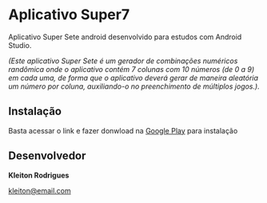 # Aplicativo Super7
Aplicativo Super Sete android desenvolvido para estudos com Android Studio.

*(Este aplicativo Super Sete é um gerador de combinações numéricos randômica onde o aplicativo contém 7 colunas com 10 números (de 0 a 9) em cada uma, de forma que o aplicativo deverá gerar de maneira aleatória um número por coluna, auxiliando-o no preenchimento de múltiplos jogos.).*

## Instalação

Basta acessar o link e fazer donwload na  [Google Play](https://play.google.com/store/apps/details?id=com.br.super7) para instalação
 
## Desenvolvedor
**Kleiton Rodrigues**
 
kleiton@email.com

